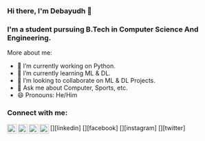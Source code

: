 ### Hi there, I'm Debayudh 👋

### I'm a student pursuing B.Tech in Computer Science And Engineering.

More about me:

- 🔭 I’m currently working on Python.
- 🌱 I’m currently learning ML & DL.
- 👯 I’m looking to collaborate on ML & DL Projects.
- 💬 Ask me about Computer, Sports, etc.
- 😄 Pronouns: He/Him

### Connect with me:

[<img align="left" alt="codeSTACKr | LinkedIn" width="22px" src="https://www.linkedin.com/in/debayudh-mitra-83b72b207/" />][linkedin]
[<img align="left" alt="codeSTACKr | Facebook" width="22px" src="https://www.facebook.com/deba.mitr/" />][facebook]
[<img align="left" alt="codeSTACKr | Instagram" width="22px" src="https://www.instagram.com/deba_mitr/" />][instagram]
[<img align="left" alt="codeSTACKr | Twitter" width="22px" src="https://twitter.com/10debamitr" />][twitter]

<br />

